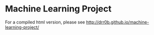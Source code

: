 # Machine Learning Project
For a compiled html version, please see http://drr0b.github.io/machine-learning-project/
